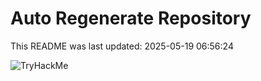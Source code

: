 # Auto Regenerate Repository

This README was last updated: 2025-05-19 06:56:24

 ![TryHackMe](https://tryhackme.com/badge/533634)